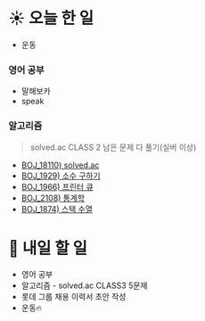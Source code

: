 # ☀️ 오늘 한 일
- 운동

### 영어 공부
- 말해보카
- speak 

### 알고리즘
> solved.ac CLASS 2 남은 문제 다 풀기(실버 이상)
- [BOJ_18110) solved.ac](https://www.acmicpc.net/problem/18110)
- [BOJ_1929) 소수 구하기](https://www.acmicpc.net/problem/1929)
- [BOJ_1966) 프린터 큐](https://www.acmicpc.net/problem/1966)
- [BOJ_2108) 통계학](https://www.acmicpc.net/problem/2108)
- [BOJ_1874) 스택 수열](https://www.acmicpc.net/problem/1874)


# 🚩 내일 할 일
- 영어 공부
- 알고리즘 - solved.ac CLASS3 5문제
- 롯데 그룹 채용 이력서 초안 작성
- 운동🔥
